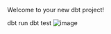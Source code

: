 Welcome to your new dbt project!

dbt run
dbt test
![image](https://github.com/user-attachments/assets/1bd94f1a-48a5-47d5-bd01-958e5dceccb9)

